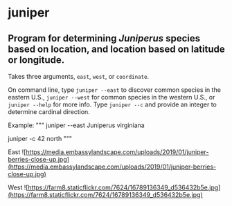 # juniper

## Program for determining *Juniperus* species based on location, and location based on latitude or longitude.

Takes three arguments, `east`, `west`, or `coordinate`.

On command line, type `juniper --east` to discover common species in the eastern U.S., `juniper --west` for common species in the western U.S., or `juniper --help` for more info. Type `juniper --c` and provide an integer to determine cardinal direction.

Example:
"""
juniper --east
Juniperus virginiana

juniper -c 42
north
"""

East
![https://media.embassylandscape.com/uploads/2019/01/juniper-berries-close-up.jpg](https://media.embassylandscape.com/uploads/2019/01/juniper-berries-close-up.jpg)

West
![https://farm8.staticflickr.com/7624/16789136349_d536432b5e.jpg](https://farm8.staticflickr.com/7624/16789136349_d536432b5e.jpg)
